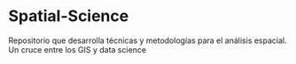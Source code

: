 # Spatial-Science
Repositorio que desarrolla técnicas y metodologías para el análisis espacial. Un cruce entre los GIS y data science
